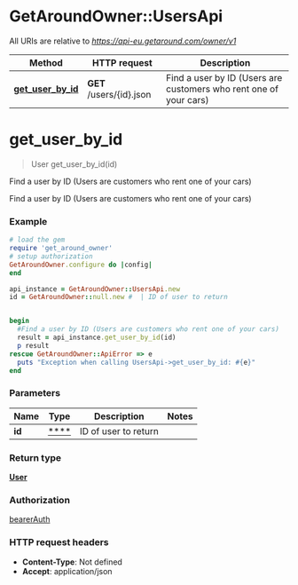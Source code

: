 # GetAroundOwner::UsersApi

All URIs are relative to *https://api-eu.getaround.com/owner/v1*

| Method                                           | HTTP request             | Description                                                       |
| ------------------------------------------------ | ------------------------ | ----------------------------------------------------------------- |
| [**get_user_by_id**](UsersApi.md#get_user_by_id) | **GET** /users/{id}.json | Find a user by ID (Users are customers who rent one of your cars) |

# **get_user_by_id**

> User get_user_by_id(id)

Find a user by ID (Users are customers who rent one of your cars)

Find a user by ID (Users are customers who rent one of your cars)

### Example

```ruby
# load the gem
require 'get_around_owner'
# setup authorization
GetAroundOwner.configure do |config|
end

api_instance = GetAroundOwner::UsersApi.new
id = GetAroundOwner::null.new #  | ID of user to return


begin
  #Find a user by ID (Users are customers who rent one of your cars)
  result = api_instance.get_user_by_id(id)
  p result
rescue GetAroundOwner::ApiError => e
  puts "Exception when calling UsersApi->get_user_by_id: #{e}"
end
```

### Parameters

| Name   | Type            | Description          | Notes |
| ------ | --------------- | -------------------- | ----- |
| **id** | [\*\*\*\*](.md) | ID of user to return |

### Return type

[**User**](User.md)

### Authorization

[bearerAuth](../README.md#bearerAuth)

### HTTP request headers

- **Content-Type**: Not defined
- **Accept**: application/json
